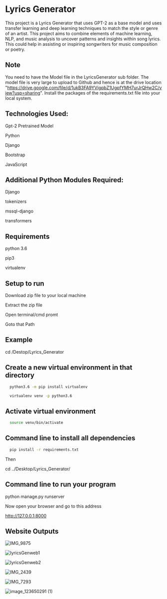 
# Lyrics Generator

This project is a Lyrics Generator that uses GPT-2 as a base model and uses transfer learning and deep learning techniques to match the style or genre of an artist. This project aims to combine elements of machine learning, NLP, and music analysis to uncover patterns and insights within song lyrics. This could help in assisting or inspiring songwriters for music composition or poetry.


## Note

You need to have the Model file in the LyricsGenerator sub folder. The model file is very large to upload to Github and hence is at the drive location "https://drive.google.com/file/d/1ukB3FA9YVigpbZ1UgpfYMH7urJrQHw2C/view?usp=sharing". Install the packages of the requirements.txt file into your local system.

## Technologies Used:

Gpt-2 Pretrained Model

Python

Django

Bootstrap

JavaScript
## Additional Python Modules Required:
Django

tokenizers

mssql-django

transformers
## Requirements
python 3.6

pip3

virtualenv
## Setup to run
Download zip file to your local machine

Extract the zip file

Open terminal/cmd promt

Goto that Path
## Example
cd /Destop/Lyrics_Generator

## Create a new virtual environment in that directory
```bash
  python3.6 -m pip install virtualenv
```


```bash
  virtualenv venv -p python3.6
```

## Activate virtual environment
```bash
  source venv/bin/activate
```

## Command line to install all dependencies
```bash
  pip install -r requirements.txt
```


Then

cd ../Desktop/Lyrics_Generator/
## Command line to run your program
python manage.py runserver

Now open your browser and go to this address

http://127.0.0.1:8000

## Website Outputs

![IMG_9875](https://github.com/PandiriSid/LyricsGenerator/assets/34942083/2a935a3d-83e8-4bd9-847f-958d9ec05ea0)

![lyricsGenweb1](https://github.com/PandiriSid/LyricsGenerator/assets/34942083/24e870e2-ad86-4f73-9f91-a92700bff3a2)

![lyricsGenweb2](https://github.com/PandiriSid/LyricsGenerator/assets/34942083/b7441e7d-a563-49e5-b45e-db7a07ad175d)

![IMG_2439](https://github.com/PandiriSid/LyricsGenerator/assets/34942083/69c69ae1-b23c-4616-b354-033a91e30aaa)

![IMG_7293](https://github.com/PandiriSid/LyricsGenerator/assets/34942083/084179d2-e39d-4004-b058-aba50c794772)

![image_123650291 (1)](https://github.com/PandiriSid/LyricsGenerator/assets/34942083/b12555db-9d6a-4e8f-b050-e942dc213b73)


